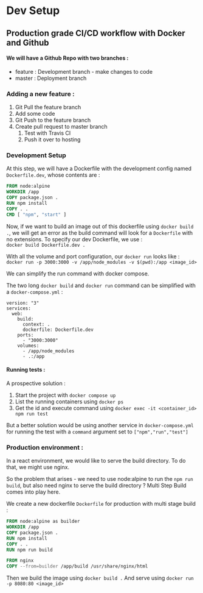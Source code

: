 # Dev Setup

## Production grade CI/CD workflow with Docker and Github

#### We will have a Github Repo with two branches :

* feature : Development branch - make changes to code
* master : Deployment branch

### Adding a new feature :

1. Git Pull the feature branch
2. Add some code
3. Git Push to the feature branch
4. Create pull request to master branch
   1. Test with Travis CI
   2. Push it over to hosting

### Development Setup

At this step, we will have a Dockerfile with the development config named `Dockerfile.dev`, whose contents are :

```Dockerfile
FROM node:alpine
WORKDIR /app
COPY package.json .
RUN npm install
COPY . .
CMD [ "npm", "start" ]
```

Now, if we want to build an image out of this dockerfile using `docker build .`, we will get an error as the build command will look for a `Dockerfile` with no extensions. To specify our dev Dockerfile, we use :\
`docker build Dockerfile.dev .`

With all the volume and port configuration, our `docker run` looks like :\
`docker run -p 3000:3000 -v /app/node_modules -v $(pwd):/app <image_id>`

We can simplify the run command with docker compose.

The two long `docker build` and `docker run` command can be simplified with a `docker-compose.yml` :

```
version: "3"
services:
  web:
    build:
      context: .
      dockerfile: Dockerfile.dev
    ports:
      - "3000:3000"
    volumes:
      - /app/node_modules
      - .:/app
```

#### Running tests :

A prospective solution :

1. Start the project with `docker compose up`
2. List the running containers using `docker ps`
3. Get the id and execute command using `docker exec -it <container_id> npm run test`

But a better solution would be using another service in `docker-compose.yml` for running the test with a `command` argument set to `["npm","run","test"]`

### Production environment :

In a react environment, we would like to serve the build directory. To do that, we might use nginx.

So the problem that arises - we need to use node:alpine to run the `npm run build`, but also need nginx to serve the build directory ? Multi Step Build comes into play here.

We create a new dockerfile `Dockerfile` for production with multi stage build :

```Dockerfile
FROM node:alpine as builder
WORKDIR /app
COPY package.json .
RUN npm install
COPY . .
RUN npm run build

FROM nginx
COPY --from=builder /app/build /usr/share/nginx/html
```

Then we build the image using `docker build .` And serve using `docker run -p 8080:80 <image_id>`

